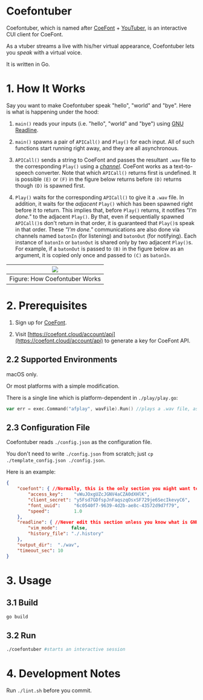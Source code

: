 # Coefontuber

Coefontuber, which is named after [CoeFont](https://coefont.cloud/coefonts) + [YouTuber](https://www.youtube.com/), is an interactive CUI client for CoeFont.

As a vtuber streams a live with his/her virtual appearance, Coefontuber lets you *speak* with a virtual voice.

It is written in Go.

# 1. How It Works

Say you want to make Coefontuber speak "hello", "world" and "bye". Here is what is happening under the hood:

1. `main()` reads your inputs (i.e. "hello", "world" and "bye") using [GNU Readline](https://tiswww.case.edu/php/chet/readline/rltop.html).

2. `main()` spawns a pair of `APICall()` and `Play()` for each input. All of such functions start running right away, and they are all asynchronous.

3. `APICall()` sends a string to CoeFont and passes the resultant `.wav` file to the corresponding `Play()` using a [*channel*](https://go.dev/ref/spec#Channel_types). CoeFont works as a text-to-speech converter. Note that which `APICall()` returns first is undefined. It is possible `(E)` or `(F)` in the figure below returns before `(D)` returns though `(D)` is spawned first.

4. `Play()` waits for the corresponding `APICall()` to give it a `.wav` file. In addition, it waits for the *adjacent* `Play()` which has been spawned right before it to return. This implies that, before `Play()` returns, it notifies *"I'm done."* to the adjacent `Play()`. By that, even if sequentially spawned `APICall()`s don't return in that order, it is guaranteed that `Play()`s speak in that order. These *"I'm done."* communications are also done via channels named `batonIn` (for listening) and `batonOut` (for notifying). Each instance of `batonIn` or `batonOut` is shared only by two adjacent `Play()`s. For example, if a `batonOut` is passed to `(B)` in the figure below as an argument, it is copied only once and passed to `(C)` as `batonIn`.

| ![](./readme_assets/flow.png) |
|:-:|
| Figure: How Coefontuber Works |

# 2. Prerequisites

1. Sign up for [CoeFont](https://coefont.cloud/).

2. Visit [https://coefont.cloud/account/api](https://coefont.cloud/account/api) to generate a key for CoeFont API.

## 2.2 Supported Environments

macOS only.

Or most platforms with a simple modification.

There is a single line which is platform-dependent in `./play/play.go`:

```go
var err = exec.Command("afplay", wavFile).Run() //plays a .wav file, assuming macOS
```

## 2.3 Configuration File

Coefontuber reads `./config.json` as the configuration file.

You don't need to write `./config.json` from scratch; just `cp ./template_config.json ./config.json`.

Here is an example:

```json
{
    "coefont": { //Normally, this is the only section you might want to edit.
        "access_key":    "vWuJOxgUZcJGNV4aCZA0dXHlK",
        "client_secret": "y5Fsd7GDfspJnFaqszqOsxSF729je6SecIkevyC6",
        "font_uuid":     "6c0540f7-9639-4d2b-ae8c-43572d9d7f79",
        "speed":         1.0
    },
    "readline": { //Never edit this section unless you know what is GNU Readline.
        "vim_mode":     false,
        "history_file": "./.history"
    },
    "output_dir":  "./wav",
    "timeout_sec": 10
}
```

# 3. Usage

## 3.1 Build

```bash
go build
```

## 3.2 Run

```bash
./coefontuber #starts an interactive session
```

# 4. Development Notes

Run `./lint.sh` before you commit.

<!-- vim: set spell: -->

